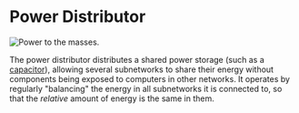 # Power Distributor

![Power to the masses.](oredict:opencomputers:powerDistributor)

The power distributor distributes a shared power storage (such as a [capacitor](capacitor.md)), allowing several subnetworks to share their energy without components being exposed to computers in other networks. It operates by regularly "balancing" the energy in all subnetworks it is connected to, so that the *relative* amount of energy is the same in them. 
